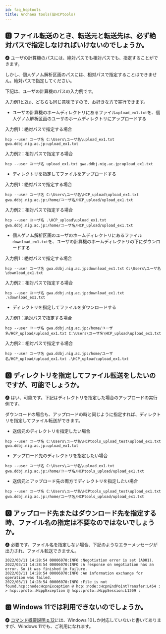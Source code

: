 ```yaml
---
id: faq_hcptools
title: Archaea tools(旧HCPtools)
---
```



## &#x1F180; ファイル転送のとき、転送元と転送先は、必ず絶対パスで指定しなければいけないのでしょうか。

&#x1F150; ユーザの計算機のパスには、絶対パスでも相対パスでも、指定することができます。

しかし、個人ゲノム解析区画のパスには、相対パスで指定することはできません。絶対パスで指定してください。


下記は、ユーザの計算機のパスの入力例です。

入力例1と2は、どちらも同じ意味ですので、お好きな方で実行できます。


- ユーザの計算機のホームディレクトリにあるファイル`upload_ex1.txt`を、個人ゲノム解析区画のユーザのホームディレクトリにアップロードする

入力例1：絶対パスで指定する場合
```
hcp --user ユーザ名 C:\Users\ユーザ名\upload_ex1.txt gwa.ddbj.nig.ac.jp:upload_ex1.txt
```

入力例2：相対パスで指定する場合
```
hcp --user ユーザ名 upload_ex1.txt gwa.ddbj.nig.ac.jp:upload_ex1.txt
```

- ディレクトリを指定してファイルをアップロードする

入力例1：絶対パスで指定する場合
```
hcp --user ユーザ名 C:\Users\ユーザ名\HCP_upload\upload_ex1.txt gwa.ddbj.nig.ac.jp:/home/ユーザ名/HCP_upload/upload_ex1.txt
```

入力例2：相対パスで指定する場合
```
hcp --user ユーザ名 .\HCP_upload\upload_ex1.txt gwa.ddbj.nig.ac.jp:/home/ユーザ名/HCP_upload/upload_ex1.txt
```

- 個人ゲノム解析区画のユーザのホームディレクトリにあるファイル`download_ex1.txt`を、ユーザの計算機のホームディレクトリの下にダウンロードする

入力例1：絶対パスで指定する場合
```
hcp --user ユーザ名 gwa.ddbj.nig.ac.jp:download_ex1.txt C:\Users\ユーザ名\download_ex1.txt
```

入力例2：相対パスで指定する場合
```
hcp --user ユーザ名 gwa.ddbj.nig.ac.jp:download_ex1.txt .\download_ex1.txt
```

- ディレクトリを指定してファイルをダウンロードする

入力例1：絶対パスで指定する場合
```
hcp --user ユーザ名 gwa.ddbj.nig.ac.jp:/home/ユーザ名/HCP_upload/upload_ex1.txt C:\Users\ユーザ名\HCP_upload\upload_ex1.txt
```

入力例2：相対パスで指定する場合
```
hcp --user ユーザ名 gwa.ddbj.nig.ac.jp:/home/ユーザ名/HCP_upload/upload_ex1.txt .\HCP_upload\upload_ex1.txt
```

## &#x1F180; ディレクトリを指定してファイル転送をしたいのですが、可能でしょうか。

&#x1F150; はい、可能です。下記はディレクトリを指定した場合のアップロードの実行例です。

ダウンロードの場合も、アップロードの時と同じように指定すれば、ディレクトリを指定してファイル転送ができます。

- 送信元のディレクトリを指定したい場合
```
hcp --user ユーザ名 C:\Users\ユーザ名\HCPtools_upload_test\upload_ex1.txt gwa.ddbj.nig.ac.jp:upload_ex1.txt
```

- アップロード先のディレクトリを指定したい場合
```
hcp --user ユーザ名 C:\Users\ユーザ名\upload_ex1.txt gwa.ddbj.nig.ac.jp:/home/ユーザ名/HCPtools_upload/upload_ex1.txt
```

- 送信元とアップロード先の両方でディレクトリを指定したい場合
```
hcp --user ユーザ名 C:\Users\ユーザ名\HCPtools_upload_test\upload_ex1.txt gwa.ddbj.nig.ac.jp:/home/ユーザ名/HCPtools_upload/upload_ex1.txt
```

## &#x1F180; アップロード先またはダウンロード先を指定する時、ファイル名の指定は不要なのではないでしょうか。

&#x1F150; 必要です。ファイル名を指定しない場合、下記のようなエラーメッセージが出力され、ファイル転送できません。

```
2022/03/11 14:28:54 00006070:INFO :Negotiation error is set (A001).
2022/03/11 14:28:54 00006070:INFO :A response on negotiation has an error. So it was finished in failure.
2022/03/11 14:28:54 00006070:INFO :An information exchange for operation was failed.
2022/03/11 14:28:54 00006070:INFO :File is not found.hcp::node:HcpnException @ hcp::node::HcpnEndPointTransfer:L454 :  > hcp::proto::HcppException @ hcp::proto::HcppSession:L1209 :
```

## &#x1F180; Windows 11では利用できないのでしょうか。

&#x1F150; [<u>コマンド概要説明 p.12</u>](/pdf/HCPtools_overview_ja.pdf)には、Windows 10しか対応していないと書いてありますが、Windows 11でも、ご利用になれます。



